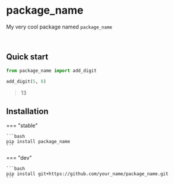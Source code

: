 # package_name

My very cool package named `package_name`

<br>

## Quick start

```py
from package_name import add_digit

add_digit(5, 8)
```

> 13

## Installation

=== "stable"

    ```bash
    pip install package_name
    ```

=== "dev"

    ```bash
    pip install git+https://github.com/your_name/package_name.git
    ```

<br><br>
